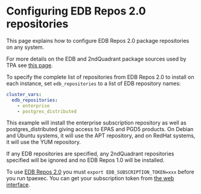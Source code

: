 # Configuring EDB Repos 2.0 repositories

This page explains how to configure EDB Repos 2.0 package repositories
on any system.

For more details on the EDB and 2ndQuadrant package sources used by
TPA see [this page](2q_and_edb_repositories.md).

To specify the complete list of repositories from EDB Repos 2.0 to
install on each instance, set `edb_repositories` to a list of EDB
repository names:

```yaml
cluster_vars:
  edb_repositories:
    - enterprise
    - postgres_distributed
```

This example will install the enterprise subscription repository as well
as postgres_distributed giving access to EPAS and PGD5 products.
On Debian and Ubuntu systems, it will use the APT repository, and on
RedHat systems, it will use the YUM repository.

If any EDB repositories are specified, any 2ndQuadrant repositories
specified will be ignored and no EDB Repos 1.0 will be installed.

To use [EDB Repos 2.0](https://www.enterprisedb.com/repos/) you must
`export EDB_SUBSCRIPTION_TOKEN=xxx` before you run tpaexec. You can get
your subscription token from [the web
interface](https://www.enterprisedb.com/repos-downloads).
